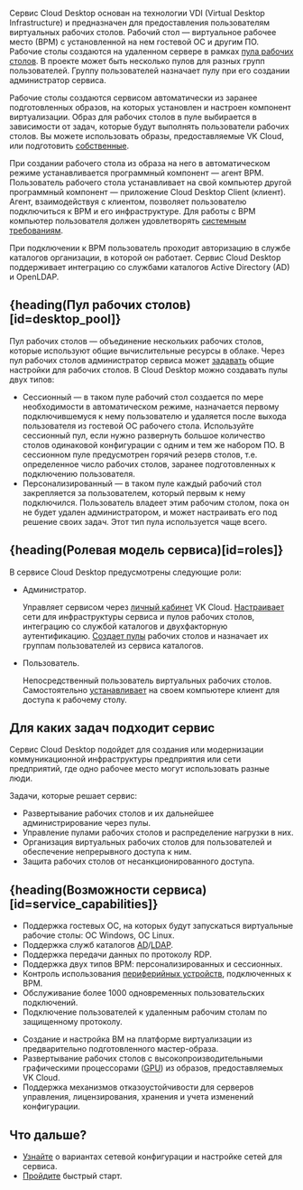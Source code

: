Сервис Cloud Desktop основан на технологии VDI (Virtual Desktop Infrastructure) и предназначен для предоставления пользователям виртуальных рабочих столов. Рабочий стол — виртуальное рабочее место (ВРМ) с установленной на нем гостевой ОС и другим ПО. Рабочие столы создаются на удаленном сервере в рамках [пула рабочих столов](#desktop_pool). В проекте может быть несколько пулов для разных групп пользователей. Группу пользователей назначает пулу при его создании администратор сервиса.

Рабочие столы создаются сервисом автоматически из заранее подготовленных образов, на которых установлен и настроен компонент виртуализации. Образ для рабочих столов в пуле выбирается в зависимости от задач, которые будут выполнять пользователи рабочих столов. Вы можете использовать образы, предоставляемые VK Cloud, или подготовить [собственные](../../concepts/desktop-image).

При создании рабочего стола из образа на него в автоматическом режиме устанавливается программный компонент — агент ВРМ. Пользователь рабочего стола устанавливает на свой компьютер другой программный компонент — приложение Cloud Desktop Client (клиент). Агент, взаимодействуя с клиентом, позволяет пользователю подключиться к ВРМ и его инфраструктуре. Для работы с ВРМ компьютер пользователя должен удовлетворять [системным требованиям](../../concepts/system-reqs).

При подключении к ВРМ пользователь проходит авторизацию в службе каталогов организации, в которой он работает. Сервис Cloud Desktop поддерживает интеграцию со службами каталогов Active Directory (AD) и OpenLDAP.

## {heading(Пул рабочих столов)[id=desktop_pool]}

Пул рабочих столов — объединение нескольких рабочих столов, которые используют общие вычислительные ресурсы в облаке. Через пул рабочих столов администратор сервиса может [задавать](../../instructions/desktops-pool/manage) общие настройки для рабочих столов. В Cloud Desktop можно создавать пулы двух типов:

- Сессионный — в таком пуле рабочий стол создается по мере необходимости в автоматическом режиме, назначается первому подключившемуся к нему пользователю и удаляется после выхода пользователя из гостевой ОС рабочего стола. Используйте сессионный пул, если нужно развернуть большое количество столов одинаковой конфигурации с одним и тем же набором ПО. В сессионном пуле предусмотрен горячий резерв столов, т.е. определенное число рабочих столов, заранее подготовленных к подключению пользователя.
- Персонализированный — в таком пуле каждый рабочий стол закрепляется за пользователем, который первым к нему подключился. Пользователь владеет этим рабочим столом, пока он не будет удален администратором, и может настраивать его под решение своих задач. Этот тип пула используется чаще всего.

## {heading(Ролевая модель сервиса)[id=roles]}

В сервисе Cloud Desktop предусмотрены следующие роли:

- Администратор.

  Управляет сервисом через [личный кабинет](https://msk.cloud.vk.com/app) VK Cloud. [Настраивает](../../instructions/config) сети для инфраструктуры сервиса и пулов рабочих столов, интеграцию со службой каталогов и двухфакторную аутентификацию. [Создает пулы](../../instructions/desktops-pool/add) рабочих столов и назначает их группам пользователей из сервиса каталогов.

- Пользователь.

  Непосредственный пользователь виртуальных рабочих столов. Самостоятельно [устанавливает](../../user-instructions#install_client) на своем компьютере клиент для доступа к рабочему столу.

## Для каких задач подходит сервис

Сервис Cloud Desktop подойдет для создания или модернизации коммуникационной инфраструктуры предприятия или сети предприятий, где одно рабочее место могут использовать разные люди.

Задачи, которые решает сервис:

- Развертывание рабочих столов и их дальнейшее администрирование через пулы.
- Управление пулами рабочих столов и распределение нагрузки в них.
- Организация виртуальных рабочих столов для пользователей и обеспечение непрерывного доступа к ним.
- Защита рабочих столов от несанкционированного доступа.

## {heading(Возможности сервиса)[id=service_capabilities]}

- Поддержка гостевых ОС, на которых будут запускаться виртуальные рабочие столы: ОС Windows, ОС Linux.
- Поддержка служб каталогов [AD](https://learn.microsoft.com/ru-ru/windows-server/identity/ad-ds/get-started/virtual-dc/active-directory-domain-services-overview)/[LDAP](https://docs.altlinux.org/ru-RU/archive/2.4/html-single/master/alt-docs-master/ch06s11.html).
- Поддержка передачи данных по протоколу RDP.
- Поддержка двух типов ВРМ: персонализированных и сессионных.
- Контроль использования [периферийных устройств](../../instructions/desktops-pool/add#configure_peripherals), подключенных к ВРМ.
- Обслуживание более 1000 одновременных пользовательских подключений.
- Подключение пользователей к удаленным рабочим столам по защищенному протоколу.
<!-- - Автоматическое подключение SSL-сертификатов при развертывании сервиса и возможность [загрузки своих SSL-сертификатов](../../instructions/config/ssl-certificates). -->
- Создание и настройка ВМ на платформе виртуализации из предварительно подготовленного мастер-образа.
- Развертывание рабочих столов с высокопроизводительными графическими процессорами ([GPU](/ru/computing/gpu/concepts/about#gpu_flavors)) из образов, предоставляемых VK Cloud.
- Поддержка механизмов отказоустойчивости для серверов управления, лицензирования, хранения и учета изменений конфигурации.

## Что дальше?

- [Узнайте](../../concepts/nets-config) о вариантах сетевой конфигурации и настройке сетей для сервиса.
- [Пройдите](../../quick-start) быстрый старт.
